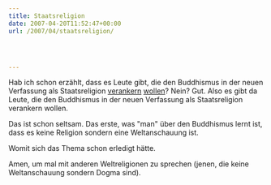 ```yaml
---
title: Staatsreligion
date: 2007-04-20T11:52:47+00:00
url: /2007/04/staatsreligion/




---
```

Hab ich schon erzählt, dass es Leute gibt, die den Buddhismus in der neuen Verfassung als Staatsreligion [verankern][1] [wollen][2]? Nein? Gut. Also es gibt da Leute, die den Buddhismus in der neuen Verfassung als Staatsreligion verankern wollen.

Das ist schon seltsam. Das erste, was "man" über den Buddhismus lernt ist, dass es keine Religion sondern eine Weltanschauung ist.

Womit sich das Thema schon erledigt hätte.

Amen, um mal mit anderen Weltreligionen zu sprechen (jenen, die keine Weltanschauung sondern Dogma sind).

 [1]: http://www.nationmultimedia.com/webblog/view_blog.php?uid=172&bid=2516
 [2]: http://www.nationmultimedia.com/2007/04/21/letters/letters_30032326.php
